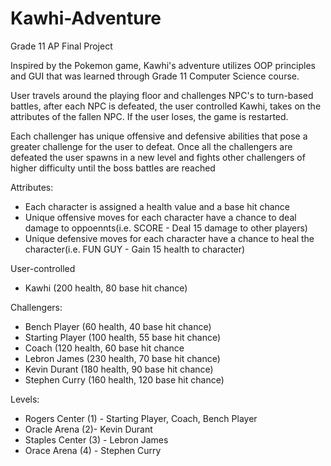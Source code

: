 # Kawhi-Adventure
Grade 11 AP Final Project 

Inspired by the Pokemon game, Kawhi's adventure utilizes OOP principles and GUI that was learned through Grade 11 Computer Science course. 

User travels around the playing floor and challenges NPC's to turn-based battles, after each NPC is defeated, the user controlled Kawhi, takes on the attributes of the fallen NPC. If the user loses, the game is restarted. 

Each challenger has unique offensive and defensive abilities that pose a greater challenge for the user to defeat. Once all the challengers are defeated the user spawns in a new level and fights other challengers of higher difficulty until the boss battles are reached

Attributes: 
- Each character is assigned a health value and a base hit chance
- Unique offensive moves for each character have a chance to deal damage to oppoennts(i.e. SCORE - Deal 15 damage to other players)
- Unique defensive moves for each character have a chance to heal the character(i.e. FUN GUY - Gain 15 health to character)

User-controlled
- Kawhi (200 health, 80 base hit chance)

Challengers: 
- Bench Player (60 health, 40 base hit chance)
- Starting Player (100 health, 55 base hit chance)
- Coach (120 health, 60 base hit chance
- Lebron James (230 health, 70 base hit chance)
- Kevin Durant (180 health, 90 base hit chance)
- Stephen Curry (160 health, 120 base hit chance)

Levels: 
- Rogers Center (1) - Starting Player, Coach, Bench Player
- Oracle Arena (2)- Kevin Durant
- Staples Center (3) - Lebron James
- Orace Arena (4) - Stephen Curry
